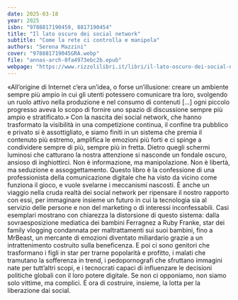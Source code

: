 ```yaml
---
date: 2025-03-18
year: 2025
isbn: "9788817190459, 8817190454"
title: "Il lato oscuro dei social network"
subtitle: "Come la rete ci controlla e manipola"
authors: "Serena Mazzini"
cover: "978881719045GRA.webp"
file: "annas-arch-0fa4973ebc2b.epub"
webpage: "https://www.rizzolilibri.it/libri/il-lato-oscuro-dei-social-network/"
---
```


«All’origine di Internet c’era un’idea, o forse un’illusione: creare un ambiente sempre più ampio in cui gli utenti potessero comunicare tra loro, svolgendo un ruolo attivo nella produzione e nel consumo di contenuti […] ogni piccolo progresso aveva lo scopo di fornire uno spazio di discussione sempre più ampio e stratificato.» Con la nascita dei social network, che hanno trasformato la visibilità in una competizione continua, il confine tra pubblico e privato si è assottigliato, e siamo finiti in un sistema che premia il contenuto più estremo, amplifica le emozioni più forti e ci spinge a condividere sempre di più, sempre più in fretta. Dietro quegli schermi luminosi che catturano la nostra attenzione si nasconde un fondale oscuro, ansioso di inghiottirci. Non è informazione, ma manipolazione. Non è libertà, ma seduzione e assoggettamento. Questo libro è la confessione di una professionista della comunicazione digitale che ha visto da vicino come funziona il gioco, e vuole svelarne i meccanismi nascosti. È anche un viaggio nella cruda realtà dei social network per ripensare il nostro rapporto con essi, per immaginare insieme un futuro in cui la tecnologia sia al servizio delle persone e non del marketing o di interessi inconfessabili. Casi esemplari mostrano con chiarezza la distorsione di questo sistema: dalla sovraesposizione mediatica dei bambini Ferragnez a Ruby Franke, star dei family vlogging condannata per maltrattamenti sui suoi bambini, fino a MrBeast, un mercante di emozioni diventato miliardario grazie a un intrattenimento costruito sulla beneficenza. E poi ci sono genitori che trasformano i figli in star per trarne popolarità e profitto, i malati che tramutano la sofferenza in trend, i pedopornografi che sfruttano immagini nate per tutt’altri scopi, e i tecnocrati capaci di influenzare le decisioni politiche globali con il loro potere digitale. Se non ci opponiamo, non siamo solo vittime, ma complici. È ora di costruire, insieme, la lotta per la liberazione dai social.